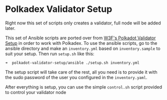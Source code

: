 # Polkadex Validator Setup

Right now this set of scripts only creates a validator, full node will be added later.

This set of Ansible scripts are ported over from [W3F's Polkadot Validator Setup](https://github.com/w3f/polkadot-validator-setup/) in order to work with Polkadex.
To use the ansible scripts, go to the ansible directory and make an `inventory.yml` based on `inventory.sample` to suit your setup.
Then run `setup.sh` like this:

```
➜  polkadot-validator-setup/ansible ./setup.sh inventory.yml
```

The setup script will take care of the rest, all you need is to provide it with the sudo password of the user you configured in the `inventory.yaml`.

After everything is setup, you can use the simple `control.sh` script provided to control your validator node
